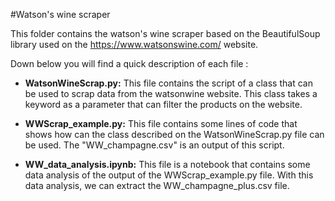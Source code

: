 #Watson's wine scraper

This folder contains the watson's wine scraper based on the BeautifulSoup library used on the https://www.watsonswine.com/ website.

Down below you will find a quick description of each file :

- **WatsonWineScrap.py:** 
	This file contains the script of a class that can be used to scrap data from the 
	watsonwine website. This class takes a keyword as a parameter that can filter
	the products on the website.

- **WWScrap_example.py:** 
	This file contains some lines of code that shows how can the class described on the 
	WatsonWineScrap.py file can be used. The "WW_champagne.csv" is an output of this script.

- **WW_data_analysis.ipynb:**
	This file is a notebook that contains some data analysis of the output of the 
	WWScrap_example.py file. With this data analysis, we can extract the 
	WW_champagne_plus.csv file.
